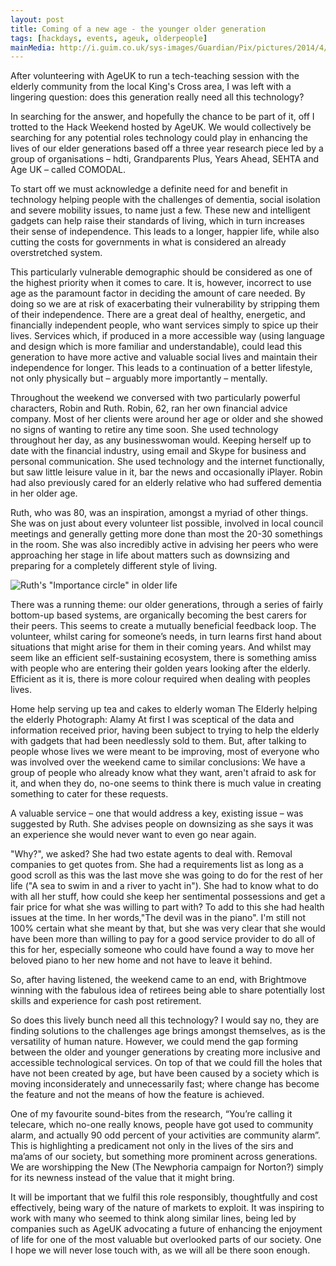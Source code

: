 ```yaml
---
layout: post
title: Coming of a new age - the younger older generation
tags: [hackdays, events, ageuk, olderpeople]
mainMedia: http://i.guim.co.uk/sys-images/Guardian/Pix/pictures/2014/4/1/1396356052157/5c5fd866-df7a-468c-a1de-84a445394e02-620x372.jpeg?width=620&height=-&quality=95
---
```


After volunteering with AgeUK to run a tech-teaching session with the elderly community from the local King's Cross area, I was left with a lingering question: does this generation really need all this technology?

In searching for the answer, and hopefully the chance to be part of it, off I trotted to the Hack Weekend hosted by AgeUK. We would collectively be searching for any potential roles technology could play in enhancing the lives of our elder generations based off a three year research piece led by a group of organisations – hdti, Grandparents Plus, Years Ahead, SEHTA and Age UK – called COMODAL.

To start off we must acknowledge a definite need for and benefit in technology helping people with the challenges of dementia, social isolation and severe mobility issues, to name just a few. These new and intelligent gadgets can help raise their standards of living, which in turn increases their sense of independence. This leads to a longer, happier life, while also cutting the costs for governments in what is considered an already overstretched system.

This particularly vulnerable demographic should be considered as one of the highest priority when it comes to care. It is, however, incorrect to use age as the paramount factor in deciding the amount of care needed. By doing so we are at risk of exacerbating their vulnerability by stripping them of their independence. There are a great deal of healthy, energetic, and financially independent people, who want services simply to spice up their lives. Services which, if produced in a more accessible way (using language and design which is more familiar and understandable), could lead this generation to have more active and valuable social lives and maintain their independence for longer. This leads to a continuation of a better lifestyle, not only physically but – arguably more importantly – mentally.

Throughout the weekend we conversed with two particularly powerful characters, Robin and Ruth. Robin, 62, ran her own financial advice company. Most of her clients were around her age or older and she showed no signs of wanting to retire any time soon. She used technology throughout her day, as any businesswoman would. Keeping herself up to date with the financial industry, using email and Skype for business and personal communication. She used technology and the internet functionally, but saw little leisure value in it, bar the news and occasionally iPlayer. Robin had also previously cared for an elderly relative who had suffered dementia in her older age.

Ruth, who was 80, was an inspiration, amongst a myriad of other things. She was on just about every volunteer list possible, involved in local council meetings and generally getting more done than most the 20-30 somethings in the room. She was also incredibly active in advising her peers who were approaching her stage in life about matters such as downsizing and preparing for a completely different style of living.

![Ruth's "Importance circle" in older life](http://i.guim.co.uk/sys-images/Guardian/Pix/pictures/2014/3/31/1396269198589/c522ed36-8cbc-4640-8faa-3dbf7beddb83-620x575.jpeg?width=620&height=-&quality=95)

There was a running theme: our older generations, through a series of fairly bottom-up based systems, are organically becoming the best carers for their peers. This seems to create a mutually beneficial feedback loop. The volunteer, whilst caring for someone’s needs, in turn learns first hand about situations that might arise for them in their coming years. And whilst may seem like an efficient self-sustaining ecosystem, there is something amiss with people who are entering their golden years looking after the elderly. Efficient as it is, there is more colour required when dealing with peoples lives.

Home help serving up tea and cakes to elderly woman
 The Elderly helping the elderly Photograph: Alamy
At first I was sceptical of the data and information received prior, having been subject to trying to help the elderly with gadgets that had been needlessly sold to them. But, after talking to people whose lives we were meant to be improving, most of everyone who was involved over the weekend came to similar conclusions: We have a group of people who already know what they want, aren't afraid to ask for it, and when they do, no-one seems to think there is much value in creating something to cater for these requests.

A valuable service – one that would address a key, existing issue – was suggested by Ruth. She advises people on downsizing as she says it was an experience she would never want to even go near again.

"Why?", we asked? She had two estate agents to deal with. Removal companies to get quotes from. She had a requirements list as long as a good scroll as this was the last move she was going to do for the rest of her life ("A sea to swim in and a river to yacht in"). She had to know what to do with all her stuff, how could she keep her sentimental possessions and get a fair price for what she was willing to part with? To add to this she had health issues at the time. In her words,"The devil was in the piano". I'm still not 100% certain what she meant by that, but she was very clear that she would have been more than willing to pay for a good service provider to do all of this for her, especially someone who could have found a way to move her beloved piano to her new home and not have to leave it behind.

So, after having listened, the weekend came to an end, with Brightmove winning with the fabulous idea of retirees being able to share potentially lost skills and experience for cash post retirement.

So does this lively bunch need all this technology? I would say no, they are finding solutions to the challenges age brings amongst themselves, as is the versatility of human nature. However, we could mend the gap forming between the older and younger generations by creating more inclusive and accessible technological services. On top of that we could fill the holes that have not been created by age, but have been caused by a society which is moving inconsiderately and unnecessarily fast; where change has become the feature and not the means of how the feature is achieved.

One of my favourite sound-bites from the research, “You’re calling it telecare, which no-one really knows, people have got used to community alarm, and actually 90 odd percent of your activities are community alarm”. This is highlighting a predicament not only in the lives of the sirs and ma’ams of our society, but something more prominent across generations. We are worshipping the New (The Newphoria campaign for Norton?) simply for its newness instead of the value that it might bring.

It will be important that we fulfil this role responsibly, thoughtfully and cost effectively, being wary of the nature of markets to exploit. It was inspiring to work with many who seemed to think along similar lines, being led by companies such as AgeUK advocating a future of enhancing the enjoyment of life for one of the most valuable but overlooked parts of our society. One I hope we will never lose touch with, as we will all be there soon enough.
